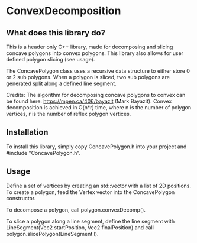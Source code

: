 # ConvexDecomposition
## What does this library do?
This is a header only C++ library, made for decomposing and slicing concave polygons into convex polygons. This library also allows for user defined polygon slicing (see usage). 

The ConcavePolygon class uses a recursive data structure to either store 0 or 2 sub polygons. When a polygon is sliced, two sub polygons are generated split along a defined line segment.

Credits: The algorithm for decomposing concave polygons to convex can be found here: https://mpen.ca/406/bayazit (Mark Bayazit). Convex decomposition is achieved in O(n*r) time, where n is the number of polygon vertices, r is the number of reflex polygon vertices.


## Installation
To install this library, simply copy ConcavePolygon.h into your project and #include "ConcavePolygon.h".


## Usage
Define a set of vertices by creating an std::vector<Vertex > with a list of 2D positions.
To create a polygon, feed the Vertex vector into the ConcavePolygon constructor.

To decompose a polygon, call polygon.convexDecomp().

To slice a polygon along a line segment, define the line segment with LineSegment(Vec2 startPosition, Vec2 finalPosition) and call polygon.slicePolygon(LineSegment l).